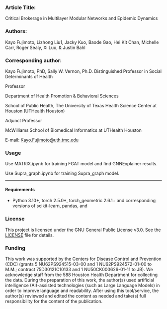 
### Article Title: 

Critical Brokerage in Multilayer Modular Networks and Epidemic Dynamics

### Authors: 

Kayo Fujimoto, Lizhong Liu1, Jacky Kuo, Baode Gao, Hei Kit Chan, Michelle Carr, Roger Sealy, Xi Luo, & Justin Bahl

### Corresponding author: 

Kayo Fujimoto, PhD,
Sally W. Vernon, Ph.D. Distinguished Professor in Social Determinants of Health

Professor

Department of Health Promotion & Behavioral Sciences

School of Public Health, The University of Texas Health Science Center at Houston (UTHealth Houston)

Adjunct Professor

McWilliams School of Biomedical Informatics at UTHealth Houston

E-mail: Kayo.Fujimoto@uth.tmc.edu

### Usage
Use MATRIX.ipynb for training FGAT model and find GNNExplainer results.

Use Supra_graph.ipynb for training Supra_graph model.

-----
#### Requirements

* Python 3.10+, torch 2.5.0+, torch_geometric 2.6.1+ and corresponding versions of scikit-learn, pandas, and 

### License
This project is licensed under the GNU General Public License v3.0. See the [LICENSE](./LICENSE) file for details.

### Funding

This work was supported by the Centers for Disease Control and Prevention (CDC) (grants 5 NU62PS924515-03-00 and 1 NU62PS924572-01-00 to M.M.; contract 75D30121C10133 and 1 NU50CK000626-01-11 to JB). We acknowledge staff from the 588 Houston Health Department for collecting the data. During the preparation of this work, the author(s) used artificial intelligence (AI)-assisted technologies (such as Large Language Models) in order to improve language and readability. After using this tool/service, the author(s) reviewed and edited the content as needed and take(s) full responsibility for the content of the publication.
